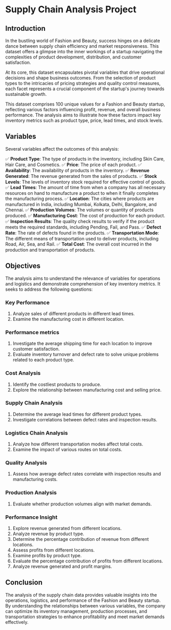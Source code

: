 # Supply Chain Analysis Project

## Introduction
In the bustling world of Fashion and Beauty, success hinges on a delicate dance between supply chain efficiency and market responsiveness. This dataset offers a glimpse into the inner workings of a startup navigating the complexities of product development, distribution, and customer satisfaction.

At its core, this dataset encapsulates pivotal variables that drive operational decisions and shape business outcomes. From the selection of product types to the intricacies of pricing strategies and quality control measures, each facet represents a crucial component of the startup's journey towards sustainable growth.

This dataset comprises 100 unique values for a Fashion and Beauty startup, reflecting various factors influencing profit, revenue, and overall business performance. The analysis aims to illustrate how these factors impact key inventory metrics such as product type, price, lead times, and stock levels.

## Variables
Several variables affect the outcomes of this analysis:

✅ **Product Type**: The type of products in the inventory, including Skin Care, Hair Care, and Cosmetics.
✅ **Price**: The price of each product.
✅ **Availability**: The availability of products in the inventory.
✅ **Revenue Generated**: The revenue generated from the sales of products.
✅ **Stock Levels**: The levels of inventory stock required for effective control of goods.
✅ **Lead Times**: The amount of time from when a company has all necessary resources on hand to manufacture a product to when it finally completes the manufacturing process.
✅ **Location**: The cities where products are manufactured in India, including Mumbai, Kolkata, Delhi, Bangalore, and Chennai.
✅ **Production Volumes**: The volumes or quantity of products produced.
✅ **Manufacturing Cost**: The cost of production for each product.
✅ **Inspection Results**: The quality check results to verify if the product meets the required standards, including Pending, Fail, and Pass.
✅ **Defect Rate**: The rate of defects found in the products.
✅ **Transportation Mode**: The different means of transportation used to deliver products, including Road, Air, Sea, and Rail.
✅ **Total Cost**: The overall cost incurred in the production and transportation of products.

## Objectives
The analysis aims to understand the relevance of variables for operations and logistics and demonstrate comprehension of key inventory metrics. It seeks to address the following questions:

### Key Performance
1. Analyze sales of different products in different lead times.
2. Examine the manufacturing cost in different location.

### Performance metrics
1. Investigate the average shipping time for each location to improve customer satisfaction.
2. Evaluate inventory turnover and defect rate to solve unique problems related to each product type.

### Cost Analysis
1. Identify the costliest products to produce.
2. Explore the relationship between manufacturing cost and selling price.

### Supply Chain Analysis
1. Determine the average lead times for different product types.
2. Investigate correlations between defect rates and inspection results.

### Logistics Chain Analysis
1. Analyze how different transportation modes affect total costs.
2. Examine the impact of various routes on total costs.

### Quality Analysis
1. Assess how average defect rates correlate with inspection results and manufacturing costs.

### Production Analysis
1. Evaluate whether production volumes align with market demands.

### Performance Insight
1. Explore revenue generated from different locations.
2. Analyze revenue by product type.
3. Determine the percentage contribution of revenue from different locations.
4. Assess profits from different locations.
5. Examine profits by product type.
6. Evaluate the percentage contribution of profits from different locations.
7. Analyze revenue generated and profit margins.

## Conclusion
The analysis of the supply chain data provides valuable insights into the operations, logistics, and performance of the Fashion and Beauty startup. By understanding the relationships between various variables, the company can optimize its inventory management, production processes, and transportation strategies to enhance profitability and meet market demands effectively.
